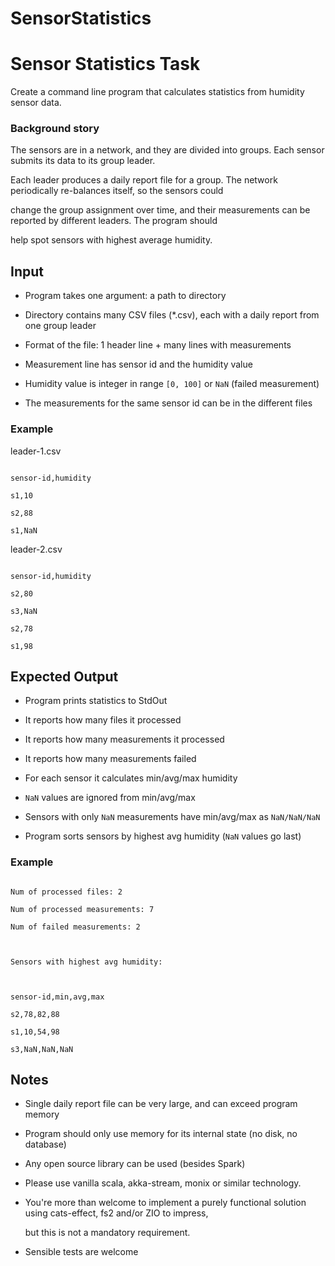 # SensorStatistics

 

# Sensor Statistics Task

 

Create a command line program that calculates statistics from humidity sensor data.

 

### Background story

 

The sensors are in a network, and they are divided into groups. Each sensor submits its data to its group leader.

Each leader produces a daily report file for a group. The network periodically re-balances itself, so the sensors could

change the group assignment over time, and their measurements can be reported by different leaders. The program should

help spot sensors with highest average humidity.

 

## Input

 

- Program takes one argument: a path to directory

- Directory contains many CSV files (*.csv), each with a daily report from one group leader

- Format of the file: 1 header line + many lines with measurements

- Measurement line has sensor id and the humidity value

- Humidity value is integer in range `[0, 100]` or `NaN` (failed measurement)

- The measurements for the same sensor id can be in the different files

 

### Example

 

leader-1.csv

```

sensor-id,humidity

s1,10

s2,88

s1,NaN

```

 

leader-2.csv

```

sensor-id,humidity

s2,80

s3,NaN

s2,78

s1,98

```

 

## Expected Output

 

- Program prints statistics to StdOut

- It reports how many files it processed

- It reports how many measurements it processed

- It reports how many measurements failed

- For each sensor it calculates min/avg/max humidity

- `NaN` values are ignored from min/avg/max

- Sensors with only `NaN` measurements have min/avg/max as `NaN/NaN/NaN`

- Program sorts sensors by highest avg humidity (`NaN` values go last)

 

### Example

 

```

Num of processed files: 2

Num of processed measurements: 7

Num of failed measurements: 2

 

Sensors with highest avg humidity:

 

sensor-id,min,avg,max

s2,78,82,88

s1,10,54,98

s3,NaN,NaN,NaN

```

 

## Notes

 

- Single daily report file can be very large, and can exceed program memory

- Program should only use memory for its internal state (no disk, no database)

- Any open source library can be used (besides Spark)

- Please use vanilla scala, akka-stream, monix or similar technology.

- You're more than welcome to implement a purely functional solution using cats-effect, fs2 and/or ZIO to impress,

  but this is not a mandatory requirement.

- Sensible tests are welcome
